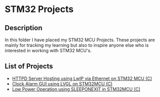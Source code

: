 # STM32 Projects

## Description
In this folder I have placed my STM32 MCU Projects. These projects are mainly for tracking my learning but also to inspire anyone else who is interested in working with STM32 MCU's.

## List of Projects
- [HTTPD Server Hosting using LwIP via Ethernet on STM32 MCU (C)](https://github.com/ZafeerAbbasi/My_Projects/tree/main/STM32_Projects/HTML_Web_Injection_LwIP_C)
- [Clock Alarm GUI using LVGL on STM32MCU (C)](https://github.com/ZafeerAbbasi/My_Projects/tree/main/STM32_Projects/Clock_Alarm_GUI_using_LVGL_C)
- [Low Power Operation using SLEEPONEXIT in STM32MCU (C)](https://github.com/ZafeerAbbasi/My_Projects/tree/main/STM32_Projects/LowPowerMode_SLEEPONEXIT_C)
